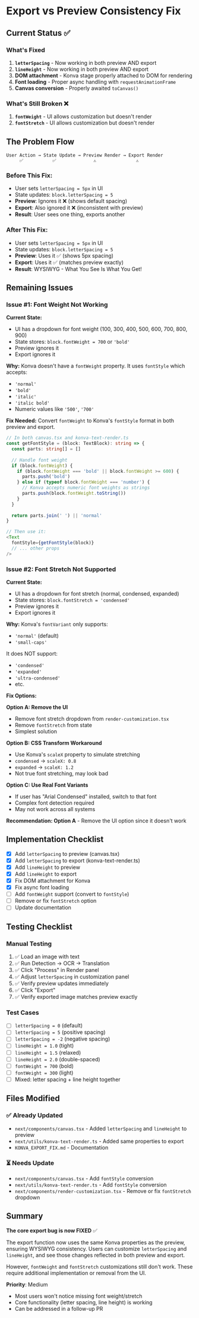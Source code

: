 # Export vs Preview Consistency Fix

## Current Status ✅

### What's Fixed
1. **`letterSpacing`** - Now working in both preview AND export
2. **`lineHeight`** - Now working in both preview AND export  
3. **DOM attachment** - Konva stage properly attached to DOM for rendering
4. **Font loading** - Proper async handling with `requestAnimationFrame`
5. **Canvas conversion** - Properly awaited `toCanvas()`

### What's Still Broken ❌
1. **`fontWeight`** - UI allows customization but doesn't render
2. **`fontStretch`** - UI allows customization but doesn't render

## The Problem Flow

```
User Action → State Update → Preview Render → Export Render
     ✅           ✅              ⚠️               ⚠️
```

### Before This Fix:
- User sets `letterSpacing = 5px` in UI
- State updates: `block.letterSpacing = 5`
- **Preview**: Ignores it ❌ (shows default spacing)
- **Export**: Also ignored it ❌ (inconsistent with preview)
- **Result**: User sees one thing, exports another

### After This Fix:
- User sets `letterSpacing = 5px` in UI
- State updates: `block.letterSpacing = 5`
- **Preview**: Uses it ✅ (shows 5px spacing)
- **Export**: Uses it ✅ (matches preview exactly)
- **Result**: WYSIWYG - What You See Is What You Get!

## Remaining Issues

### Issue #1: Font Weight Not Working

**Current State:**
- UI has a dropdown for font weight (100, 300, 400, 500, 600, 700, 800, 900)
- State stores: `block.fontWeight = 700` or `'bold'`
- Preview ignores it
- Export ignores it

**Why:**
Konva doesn't have a `fontWeight` property. It uses `fontStyle` which accepts:
- `'normal'`
- `'bold'`
- `'italic'`
- `'italic bold'`
- Numeric values like `'500'`, `'700'`

**Fix Needed:**
Convert `fontWeight` to Konva's `fontStyle` format in both preview and export.

```typescript
// In both canvas.tsx and konva-text-render.ts
const getFontStyle = (block: TextBlock): string => {
  const parts: string[] = []
  
  // Handle font weight
  if (block.fontWeight) {
    if (block.fontWeight === 'bold' || block.fontWeight >= 600) {
      parts.push('bold')
    } else if (typeof block.fontWeight === 'number') {
      // Konva accepts numeric font weights as strings
      parts.push(block.fontWeight.toString())
    }
  }
  
  return parts.join(' ') || 'normal'
}

// Then use it:
<Text
  fontStyle={getFontStyle(block)}
  // ... other props
/>
```

### Issue #2: Font Stretch Not Supported

**Current State:**
- UI has a dropdown for font stretch (normal, condensed, expanded)
- State stores: `block.fontStretch = 'condensed'`
- Preview ignores it
- Export ignores it

**Why:**
Konva's `fontVariant` only supports:
- `'normal'` (default)
- `'small-caps'`

It does NOT support:
- `'condensed'`
- `'expanded'`
- `'ultra-condensed'`
- etc.

**Fix Options:**

**Option A: Remove the UI**
- Remove font stretch dropdown from `render-customization.tsx`
- Remove `fontStretch` from state
- Simplest solution

**Option B: CSS Transform Workaround**
- Use Konva's `scaleX` property to simulate stretching
- `condensed` → `scaleX: 0.8`
- `expanded` → `scaleX: 1.2`
- Not true font stretching, may look bad

**Option C: Use Real Font Variants**
- If user has "Arial Condensed" installed, switch to that font
- Complex font detection required
- May not work across all systems

**Recommendation: Option A** - Remove the UI option since it doesn't work

## Implementation Checklist

- [x] Add `letterSpacing` to preview (canvas.tsx)
- [x] Add `letterSpacing` to export (konva-text-render.ts)
- [x] Add `lineHeight` to preview
- [x] Add `lineHeight` to export
- [x] Fix DOM attachment for Konva
- [x] Fix async font loading
- [ ] Add `fontWeight` support (convert to `fontStyle`)
- [ ] Remove or fix `fontStretch` option
- [ ] Update documentation

## Testing Checklist

### Manual Testing
1. ✅ Load an image with text
2. ✅ Run Detection → OCR → Translation
3. ✅ Click "Process" in Render panel
4. ✅ Adjust `letterSpacing` in customization panel
5. ✅ Verify preview updates immediately
6. ✅ Click "Export"
7. ✅ Verify exported image matches preview exactly

### Test Cases
- [ ] `letterSpacing = 0` (default)
- [ ] `letterSpacing = 5` (positive spacing)
- [ ] `letterSpacing = -2` (negative spacing)
- [ ] `lineHeight = 1.0` (tight)
- [ ] `lineHeight = 1.5` (relaxed)
- [ ] `lineHeight = 2.0` (double-spaced)
- [ ] `fontWeight = 700` (bold)
- [ ] `fontWeight = 300` (light)
- [ ] Mixed: letter spacing + line height together

## Files Modified

### ✅ Already Updated
- `next/components/canvas.tsx` - Added `letterSpacing` and `lineHeight` to preview
- `next/utils/konva-text-render.ts` - Added same properties to export
- `KONVA_EXPORT_FIX.md` - Documentation

### ⏳ Needs Update
- `next/components/canvas.tsx` - Add `fontStyle` conversion
- `next/utils/konva-text-render.ts` - Add `fontStyle` conversion
- `next/components/render-customization.tsx` - Remove or fix `fontStretch` dropdown

## Summary

**The core export bug is now FIXED** ✅

The export function now uses the same Konva properties as the preview, ensuring WYSIWYG consistency. Users can customize `letterSpacing` and `lineHeight`, and see those changes reflected in both preview and export.

However, `fontWeight` and `fontStretch` customizations still don't work. These require additional implementation or removal from the UI.

**Priority**: Medium
- Most users won't notice missing font weight/stretch
- Core functionality (letter spacing, line height) is working
- Can be addressed in a follow-up PR
